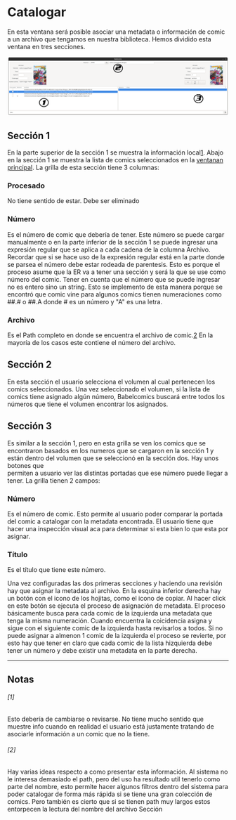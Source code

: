 # Catalogar
En esta ventana será posible asociar una metadata o información de comic a un archivo que tengamos en nuestra
biblioteca. Hemos dividido esta ventana en tres secciones. 

![catalogar.png](..%2Fimagenes%2Fcatalogar.png)

## Sección 1

En la parte superior de la sección 1 se muestra la información local[1](catalogacion.md#1). Abajo en la 
sección 1 se muestra la lista de comics seleccionados en la [ventanan principal](principal.md). La grilla de esta 
sección tiene 3 columnas:

### Procesado
No tiene sentido de estar. Debe ser eliminado

### Número
Es el número de comic que debería de tener. Este número se puede cargar manualmente o en la parte inferior de la 
sección 1 se puede ingresar una expresión regular que se aplica a cada cadena de la columna Archivo. Recordar que 
si se hace uso de la expresión regular está en la parte donde se parsea el número debe estar rodeada de 
parentesis. Esto es porque el proceso asume que la ER va a tener una sección y será la que se use como número del
comic.
Tener en cuenta que el número que se puede ingresar no es entero sino un string. Esto se implemento de esta manera
porque se encontró que comic vine para algunos comics tienen numeraciones como ##.# o ##.A donde # es un número y 
"A" es una letra. 

### Archivo
Es el Path completo en donde se encuentra el archivo de comic.[2](catalogacion.md#2) En la mayoría de los casos 
este contiene el número del archivo.  

## Sección 2
En esta sección el usuario selecciona el volumen al cual pertenecen los comics seleccionados. Una vez seleccionado
el volumen, si la lista de comics tiene asignado algún número, Babelcomics buscará entre todos los números que 
tiene el volumen encontrar los asignados. 

## Sección 3
Es similar a la sección 1, pero en esta grilla se ven los comics que se encontraron basados en los numeros que se
cargaron en la sección 1 y están dentro del volumen que se seleccionó en la sección dos. Hay unos botones que  
permiten a usuario ver las distintas portadas que ese número puede llegar a tener. La grilla tienen 2 campos:
### Número
Es el número de comic. Esto permite al usuario poder comparar la portada del comic a catalogar con la metadata
encontrada. El usuario tiene que hacer una inspección visual aca para determinar si esta bien lo que esta por
asignar.
### Título
Es el título que tiene este número. 


Una vez configuradas las dos primeras secciones y haciendo una revisión hay que asignar la metadata al archivo. 
En la esquina inferior derecha hay un botón con el icono de los hojitas, como el icono de copiar. Al hacer click 
en este botón se ejecuta el proceso de asignación de metadata. El proceso básicamente busca para cada comic de
la izquierda una metadata que tenga la misma numeración. Cuando encuentra la coicidencia asigna y sigue con el 
siguiente comic de la izquierda hasta revisarlos a todos. Si no puede asignar a almenon 1 comic de la izquierda 
el proceso se revierte, por esto hay que tener en claro que cada comic de la lista hizquierda debe tener un número
y debe existir una metadata en la parte derecha.

------------------------
## Notas
###### [1]
Esto debería de cambiarse o revisarse. No tiene mucho sentido que muestre info cuando en realidad el usuario está
justamente tratando de asociarle información a un comic que no la tiene.
###### [2]
Hay varias ideas respecto a como presentar esta información. Al sistema no le interesa demasiado el path, pero 
del uso ha resultado util tenerlo como parte del nombre, esto permite hacer algunos filtros dentro del sistema
para poder catalogar de forma más rápida si se tiene una gran colección de comics. Pero también es cierto que 
si se tienen path muy largos estos entorpecen la lectura del nombre del archivo Sección
